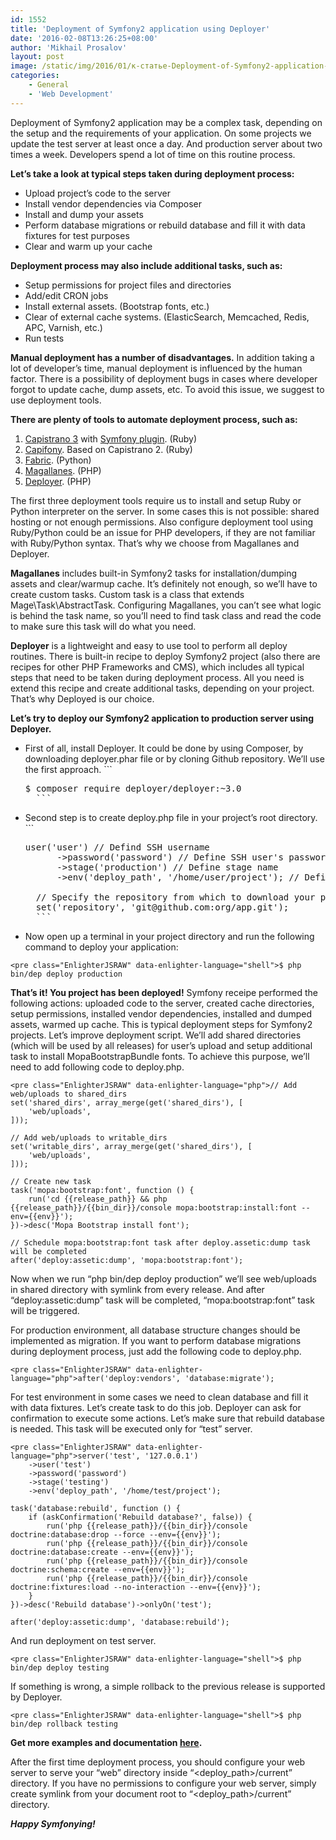```yaml
---
id: 1552
title: 'Deployment of Symfony2 application using Deployer'
date: '2016-02-08T13:26:25+08:00'
author: 'Mikhail Prosalov'
layout: post
image: /static/img/2016/01/к-статье-Deployment-of-Symfony2-application-using-Deployer.jpg
categories:
    - General
    - 'Web Development'
---
```


Deployment of Symfony2 application may be a complex task, depending on the setup and the requirements of your application. On some projects we update the test server at least once a day. And production server about two times a week. Developers spend a lot of time on this routine process.

**Let’s take a look at typical steps taken during deployment process:**

- Upload project’s code to the server
- Install vendor dependencies via Composer
- Install and dump your assets
- Perform database migrations or rebuild database and fill it with data fixtures for test purposes
- Clear and warm up your cache

**Deployment process may also include additional tasks, such as:**

- Setup permissions for project files and directories
- Add/edit CRON jobs
- Install external assets. (Bootstrap fonts, etc.)
- Clear of external cache systems. (ElasticSearch, Memcached, Redis, APC, Varnish, etc.)
- Run tests

**Manual deployment has a number of disadvantages.** In addition taking a lot of developer’s time, manual deployment is influenced by the human factor. There is a possibility of deployment bugs in cases where developer forgot to update cache, dump assets, etc. To avoid this issue, we suggest to use deployment tools.

**There are plenty of tools to automate deployment process, such as:**

1. [Capistrano 3](http://capistranorb.com) with [Symfony plugin](https://github.com/capistrano/symfony/). (Ruby)
2. [Capifony](http://capifony.org). Based on Capistrano 2. (Ruby)
3. [Fabric](http://www.fabfile.org). (Python)
4. [Magallanes](http://magephp.com). (PHP)
5. [Deployer](http://deployer.org). (PHP)

The first three deployment tools require us to install and setup Ruby or Python interpreter on the server. In some cases this is not possible: shared hosting or not enough permissions. Also configure deployment tool using Ruby/Python could be an issue for PHP developers, if they are not familiar with Ruby/Python syntax. That’s why we choose from Magallanes and Deployer.

**Magallanes** includes built-in Symfony2 tasks for installation/dumping assets and clear/warmup cache. It’s definitely not enough, so we’ll have to create custom tasks. Custom task is a class that extends Mage\\Task\\AbstractTask. Configuring Magallanes, you can’t see what logic is behind the task name, so you’ll need to find task class and read the code to make sure this task will do what you need.

**Deployer** is a lightweight and easy to use tool to perform all deploy routines. There is built-in recipe to deploy Symfony2 project (also there are recipes for other PHP Frameworks and CMS), which includes all typical steps that need to be taken during deployment process. All you need is extend this recipe and create additional tasks, depending on your project. That’s why Deployed is our choice.

**Let’s try to deploy our Symfony2 application to production server using Deployer.**

- First of all, install Deployer. It could be done by using Composer, by downloading deployer.phar file or by cloning Github repository. We’ll use the first approach. ```
    <pre class="EnlighterJSRAW" data-enlighter-language="shell">$ composer require deployer/deployer:~3.0
    ```
- Second step is to create deploy.php file in your project’s root directory. ```
    <pre class="EnlighterJSRAW" data-enlighter-language="php"><?php
    require 'vendor/deployer/deployer/recipe/symfony.php'; 
    
    // Define a server for deployment.
    // Let's name it "prod".
    server('prod', '127.0.0.1')
        ->user('user') // Defind SSH username
        ->password('password') // Define SSH user's password
        ->stage('production') // Define stage name
        ->env('deploy_path', '/home/user/project'); // Define the base path to deploy your project to.
    
    // Specify the repository from which to download your project's code.
    set('repository', 'git@github.com:org/app.git');
    ```
- Now open up a terminal in your project directory and run the following command to deploy your application:

```
<pre class="EnlighterJSRAW" data-enlighter-language="shell">$ php bin/dep deploy production
```

**That’s it! You project has been deployed!** Symfony receipe performed the following actions: uploaded code to the server, created cache directories, setup permissions, installed vendor dependencies, installed and dumped assets, warmed up cache. This is typical deployment steps for Symfony2 projects. Let’s improve deployment script. We’ll add shared directories (which will be used by all releases) for user’s upload and setup additional task to install MopaBootstrapBundle fonts. To achieve this purpose, we’ll need to add following code to deploy.php.

```
<pre class="EnlighterJSRAW" data-enlighter-language="php">// Add web/uploads to shared_dirs
set('shared_dirs', array_merge(get('shared_dirs'), [
    'web/uploads',
]));

// Add web/uploads to writable_dirs
set('writable_dirs', array_merge(get('shared_dirs'), [
    'web/uploads',
]));

// Create new task
task('mopa:bootstrap:font', function () {
    run('cd {{release_path}} && php {{release_path}}/{{bin_dir}}/console mopa:bootstrap:install:font --env={{env}}');
})->desc('Mopa Bootstrap install font');

// Schedule mopa:bootstrap:font task after deploy.assetic:dump task will be completed
after('deploy:assetic:dump', 'mopa:bootstrap:font');
```

Now when we run “php bin/dep deploy production” we’ll see web/uploads in shared directory with symlink from every release. And after “deploy:assetic:dump” task will be completed, “mopa:bootstrap:font” task will be triggered.

For production environment, all database structure changes should be implemented as migration. If you want to perform database migrations during deployment process, just add the following code to deploy.php.

```
<pre class="EnlighterJSRAW" data-enlighter-language="php">after('deploy:vendors', 'database:migrate');
```

For test environment in some cases we need to clean database and fill it with data fixtures. Let’s create task to do this job. Deployer can ask for confirmation to execute some actions. Let’s make sure that rebuild database is needed. This task will be executed only for “test” server.

```
<pre class="EnlighterJSRAW" data-enlighter-language="php">server('test', '127.0.0.1')
    ->user('test')
    ->password('password')
    ->stage('testing')
    ->env('deploy_path', '/home/test/project');

task('database:rebuild', function () {
    if (askConfirmation('Rebuild database?', false)) {
        run('php {{release_path}}/{{bin_dir}}/console doctrine:database:drop --force --env={{env}}');
        run('php {{release_path}}/{{bin_dir}}/console doctrine:database:create --env={{env}}');
        run('php {{release_path}}/{{bin_dir}}/console doctrine:schema:create --env={{env}}');
        run('php {{release_path}}/{{bin_dir}}/console doctrine:fixtures:load --no-interaction --env={{env}}');
    }
})->desc('Rebuild database')->onlyOn('test');

after('deploy:assetic:dump', 'database:rebuild');
```

And run deployment on test server.

```
<pre class="EnlighterJSRAW" data-enlighter-language="shell">$ php bin/dep deploy testing
```

If something is wrong, a simple rollback to the previous release is supported by Deployer.

```
<pre class="EnlighterJSRAW" data-enlighter-language="shell">$ php bin/dep rollback testing
```

**Get more examples and documentation [here](http://deployer.org/).**

After the first time deployment process, you should configure your web server to serve your “web” directory inside “&lt;deploy\_path&gt;/current” directory. If you have no permissions to configure your web server, simply create symlink from your document root to “&lt;deploy\_path&gt;/current” directory.

***Happy Symfonying!***